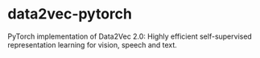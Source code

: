 # data2vec-pytorch
PyTorch implementation of Data2Vec 2.0: Highly efficient self-supervised representation learning for vision, speech and text.
